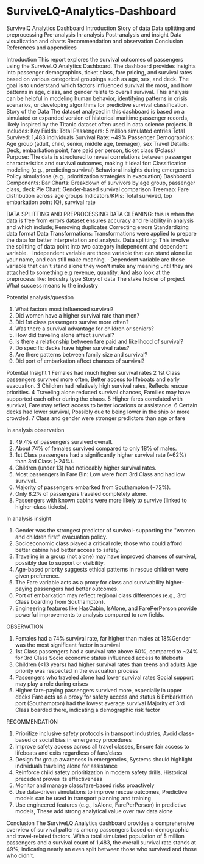 # SurviveLQ-Analytics-Dashboard
SurvivelQ Analytics Dashboard
Introduction
Story of data
Data splitting and preprocessing
Pre-analysis
In-analysis
Post-analysis and insight
Data visualization and charts
Recommendation and observation
Conclusion
References and appendices

Introduction
This report explores the survival outcomes of passengers using the SurviveLQ Analytics Dashboard. The dashboard provides insights into passenger demographics, ticket class, fare pricing, and survival rates based on various categorical groupings such as age, sex, and deck.
The goal is to understand which factors influenced survival the most, and how patterns in age, class, and gender relate to overall survival. This analysis can be helpful in modeling human behavior, identifying patterns in crisis scenarios, or developing algorithms for predictive survival classification.
Story of the Data
The dataset analyzed in this dashboard is based on a simulated or expanded version of historical maritime passenger records, likely inspired by the Titanic dataset often used in data science projects. It includes:
Key Fields:
Total Passengers: 5 million simulated entries
Total Survived: 1,483 individuals
Survival Rate: ~49%
Passenger Demographics: Age group (adult, child, senior, middle age, teenager), sex
Travel Details: Deck, embarkation point, fare paid per person, ticket class (Pclass)
Purpose:
The data is structured to reveal correlations between passenger characteristics and survival outcomes, making it ideal for:
Classification modeling (e.g., predicting survival)
Behavioral insights during emergencies
Policy simulations (e.g., prioritization strategies in evacuation)
Dashboard Components:
Bar Charts: Breakdown of survivors by age group, passenger class, deck
Pie Chart: Gender-based survival comparison
Treemap: Fare distribution across age groups
Indicators/KPIs: Total survived, top embarkation point (Q), survival rate

DATA SPLITTING AND PREPROCESSING
DATA CLEANING: this is when the data is free from errors dataset ensures accuracy and reliability in analysis and which include;
Removing duplicates
Correcting errors
Standardizing data format
Data Transformations: Transformations were applied to prepare the data for better interpretation and analysis.
Data splitting: This involve the splitting of data point into two category independent and dependent variable.
· Independent variable are those variable that can stand alone i.e your name, and can still make meaning.
· Dependent variable are those variable that can't stand alone they won't make any meaning until they are attached to something e.g revenue, quantity.
And also look at the preprocess like:
Industry type
Story of data
The stake holder of project
What success means to the industry

Potential analysis/question
1. What factors most influenced survival?
2. Did women have a higher survival rate than men?
3. Did 1st class passengers survive more often?
4. Was there a survival advantage for children or seniors?
5. How did traveling alone affect survival?
6. Is there a relationship between fare paid and likelihood of survival?
7. Do specific decks have higher survival rates?
8. Are there patterns between family size and survival?
9. Did port of embarkation affect chances of survival?

Potential Insight
1 Females had much higher survival rates
2 1st Class passengers survived more often, Better access to lifeboats and early evacuation.
3 Children had relatively high survival rates, Reflects rescue priorities.
4 Traveling alone reduced survival chances, Families may have supported each other during the chaos.
5 Higher fares correlated with survival, Fare may reflect access to better locations or assistance.
6 Certain decks had lower survival, Possibly due to being lower in the ship or more crowded.
7 Class and gender were stronger predictors than age or fare

In analysis observation
1. 49.4% of passengers survived overall.
2. About 74% of females survived compared to only 18% of males.
3. 1st Class passengers had a significantly higher survival rate (~62%) than 3rd Class (~24%).
4. Children (under 13) had noticeably higher survival rates.
5. Most passengers in Fare Bin: Low were from 3rd Class and had low survival.
6. Majority of passengers embarked from Southampton (~72%).
7. Only 8.2% of passengers traveled completely alone.
8. Passengers with known cabins were more likely to survive (linked to higher-class tickets).

In analysis insight
1. Gender was the strongest predictor of survival - supporting the "women and children first" evacuation policy.
2. Socioeconomic class played a critical role; those who could afford better cabins had better access to safety.
3. Traveling in a group (not alone) may have improved chances of survival, possibly due to support or visibility.
4. Age-based priority suggests ethical patterns in rescue children were given preference.
5. The Fare variable acts as a proxy for class and survivability higher-paying passengers had better outcomes.
6. Port of embarkation may reflect regional class differences (e.g., 3rd Class boarding from Southampton).
7. Engineering features like HasCabin, IsAlone, and FarePerPerson provide powerful improvements to analysis compared to raw fields.

OBSERVATION
1. Females had a 74% survival rate, far higher than males at 18%Gender was the most significant factor in survival
2. 1st Class passengers had a survival rate above 60%, compared to ~24% for 3rd Class Socio economic status influenced access to lifeboats
3. Children (<13 years) had higher survival rates than teens and adults Age priority was respected in the evacuation process
4. Passengers who traveled alone had lower survival rates Social support may play a role during crises
5. Higher fare-paying passengers survived more, especially in upper decks Fare acts as a proxy for safety access and status
6 Embarkation port (Southampton) had the lowest average survival Majority of 3rd Class boarded there, indicating a demographic risk factor

RECOMMENDATION
1. Prioritize inclusive safety protocols in transport industries, Avoid class-based or social bias in emergency procedures
2. Improve safety access across all travel classes, Ensure fair access to lifeboats and exits regardless of fare/class
3. Design for group awareness in emergencies, Systems should highlight individuals traveling alone for assistance
4. Reinforce child safety prioritization in modern safety drills, Historical precedent proves its effectiveness
5. Monitor and manage class/fare-based risks proactively
6. Use data-driven simulations to improve rescue outcomes, Predictive models can be used in transport planning and training
7. Use engineered features (e.g., IsAlone, FarePerPerson) in predictive models, These add strong analytical value over raw data alone

Conclusion
The SurviveLQ Analytics dashboard provides a comprehensive overview of survival patterns among passengers based on demographic and travel-related factors. With a total simulated population of 5 million passengers and a survival count of 1,483, the overall survival rate stands at 49%, indicating nearly an even split between those who survived and those who didn't.
